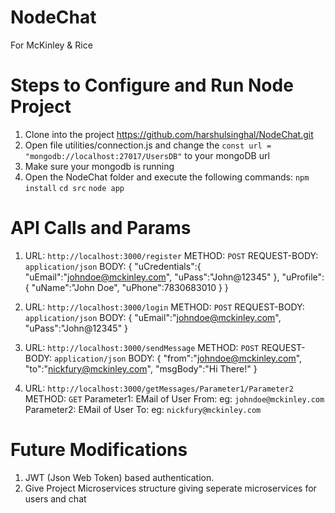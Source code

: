# NodeChat
For McKinley &amp; Rice

# Steps to Configure and Run Node Project

1) Clone into the project https://github.com/harshulsinghal/NodeChat.git
2) Open file utilities/connection.js and change the `const url = "mongodb://localhost:27017/UsersDB"` to your mongoDB url
3) Make sure your mongodb is running
4) Open the NodeChat folder and execute the following commands:
    `npm install`
    `cd src`
    `node app`

# API Calls and Params

1)  URL: `http://localhost:3000/register`
    METHOD: `POST`
    REQUEST-BODY: `application/json`
    BODY: {
        "uCredentials":{
            "uEmail":"johndoe@mckinley.com",
            "uPass":"John@12345"
        },
        "uProfile":{
            "uName":"John Doe",
            "uPhone":7830683010
        }
    }

2)  URL: `http://localhost:3000/login`
    METHOD: `POST`
    REQUEST-BODY: `application/json`
    BODY: {
            "uEmail":"johndoe@mckinley.com",
            "uPass":"John@12345"
    }

3)  URL: `http://localhost:3000/sendMessage`
    METHOD: `POST`
    REQUEST-BODY: `application/json`
    BODY: {
            "from":"johndoe@mckinley.com",
            "to":"nickfury@mckinley.com",
            "msgBody":"Hi There!"
    }

4)  URL: `http://localhost:3000/getMessages/Parameter1/Parameter2`
    METHOD: `GET`
    Parameter1: EMail of User From: eg: `johndoe@mckinley.com`
    Parameter2: EMail of User To: eg: `nickfury@mckinley.com`

# Future Modifications

1) JWT (Json Web Token) based authentication.
2) Give Project Microservices structure giving seperate microservices for users and chat